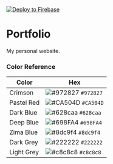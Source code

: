 [![Deploy to Firebase](https://github.com/leraq/portfolio/actions/workflows/firebase-hosting-merge.yml/badge.svg)](https://github.com/leraq/portfolio/actions/workflows/firebase-hosting-merge.yml)

# Portfolio

My personal website.

### Color Reference

| Color      | Hex                                                                |
| ---------- | ------------------------------------------------------------------ |
| Crimson    | ![#972827](https://via.placeholder.com/10/972827?text=+) `#972827` |
| Pastel Red | ![#CA504D](https://via.placeholder.com/10/CA504D?text=+) `#CA504D` |
| Dark Blue  | ![#628caa](https://via.placeholder.com/10/628caa?text=+) `#628caa` |
| Deep Blue  | ![#698FA4](https://via.placeholder.com/10/698FA4?text=+) `#698FA4` |
| Zima Blue  | ![#8dc9f4](https://via.placeholder.com/10/8dc9f4?text=+) `#8dc9f4` |
| Dark Grey  | ![#222222](https://via.placeholder.com/10/222222?text=+) `#222222` |
| Light Grey | ![#c8c8c8](https://via.placeholder.com/10/c8c8c8?text=+) `#c8c8c8` |

